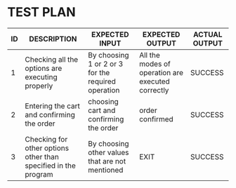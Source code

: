 # TEST PLAN

 | ID | DESCRIPTION | EXPECTED INPUT |  EXPECTED OUTPUT | ACTUAL OUTPUT | 
 |-----|-----------|-----------------|------------------|---------------|
 | 1 | Checking all the options are executing properly|  By choosing 1 or 2 or 3 for the required operation| All the modes of operation are executed correctly | SUCCESS |
 | 2 | Entering the cart and confirming the order  |  choosing cart and confirming the order |  order confirmed  |SUCCESS |
 | 3 |Checking for other options other than specified in the program | By choosing other values that are not mentioned| EXIT |SUCCESS | 
